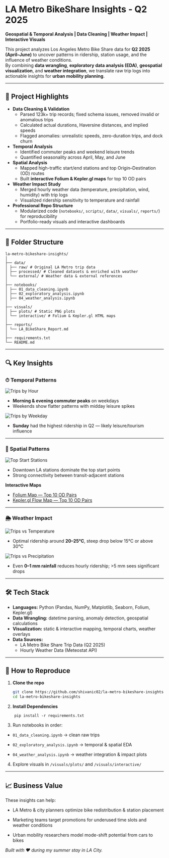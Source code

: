 # LA Metro BikeShare Insights - Q2 2025

**Geospatial & Temporal Analysis | Data Cleaning | Weather Impact | Interactive Visuals**

This project analyzes Los Angeles Metro Bike Share data for **Q2 2025 (April–June)** to uncover patterns in ridership, station usage, and the influence of weather conditions.  
By combining **data wrangling**, **exploratory data analysis (EDA)**, **geospatial visualization**, and **weather integration**, we translate raw trip logs into actionable insights for **urban mobility planning**.

---

## 📌 Project Highlights
- **Data Cleaning & Validation**  
  - Parsed 123k+ trip records; fixed schema issues, removed invalid or anomalous trips  
  - Calculated actual durations, Haversine distances, and implied speeds  
  - Flagged anomalies: unrealistic speeds, zero-duration trips, and dock churn
- **Temporal Analysis**  
  - Identified commuter peaks and weekend leisure trends  
  - Quantified seasonality across April, May, and June
- **Spatial Analysis**  
  - Mapped high-traffic start/end stations and top Origin–Destination (OD) routes  
  - Built **interactive Folium & Kepler.gl maps** for top 10 OD pairs
- **Weather Impact Study**  
  - Merged hourly weather data (temperature, precipitation, wind, humidity) with trip logs  
  - Visualized ridership sensitivity to temperature and rainfall
- **Professional Repo Structure**  
  - Modularized code (`notebooks/`, `scripts/`, `data/`, `visuals/`, `reports/`) for reproducibility  
  - Portfolio-ready visuals and interactive dashboards

---

## 📂 Folder Structure

```
la-metro-bikeshare-insights/
│
├── data/
│ ├── raw/ # Original LA Metro trip data
│ ├── processed/ # Cleaned datasets & enriched with weather
│ └── external/ # Weather data & external references
│
├── notebooks/
│ ├── 01_data_cleaning.ipynb
│ ├── 02_exploratory_analysis.ipynb
│ ├── 04_weather_analysis.ipynb
│
├── visuals/
│ ├── plots/ # Static PNG plots
│ └── interactive/ # Folium & Kepler.gl HTML maps
│
├── reports/
│ └── LA_BikeShare_Report.md
│
├── requirements.txt
└── README.md
```

---

## 🔍 Key Insights

### ⏱ Temporal Patterns
![Trips by Hour](visuals/plots/trips_by_hour_q2_2025.png)  
- **Morning & evening commuter peaks** on weekdays  
- Weekends show flatter patterns with midday leisure spikes  

![Trips by Weekday](visuals/plots/trips_by_weekday_q2_2025.png)  
- **Sunday** had the highest ridership in Q2 — likely leisure/tourism influence

---

### 📍 Spatial Patterns
![Top Start Stations](visuals/plots/top_start_stations_q2_2025.png)  
- Downtown LA stations dominate the top start points  
- Strong connectivity between transit-adjacent stations

**Interactive Maps**  
- [Folium Map — Top 10 OD Pairs](visuals/interactive/top10_od_pairs_map_q2_2025.html)  
- [Kepler.gl Flow Map — Top 10 OD Pairs](visuals/interactive/kepler_top10_od_pairs_q2_2025.html)

---

### 🌦 Weather Impact
![Trips vs Temperature](visuals/plots/trips_vs_temp_q2_2025.png)  
- Optimal ridership around **20–25°C**, steep drop below 15°C or above 30°C  

![Trips vs Precipitation](visuals/plots/trips_vs_precip_q2_2025.png)  
- Even **0–1 mm rainfall** reduces hourly ridership; >5 mm sees significant drops

---

## 🛠 Tech Stack
- **Languages:** Python (Pandas, NumPy, Matplotlib, Seaborn, Folium, Kepler.gl)  
- **Data Wrangling:** datetime parsing, anomaly detection, geospatial calculations  
- **Visualization:** static & interactive mapping, temporal charts, weather overlays  
- **Data Sources:**  
  - LA Metro Bike Share Trip Data (Q2 2025)  
  - Hourly Weather Data (Meteostat API)

---

## 🚀 How to Reproduce
1. **Clone the repo**  
   ```bash
   git clone https://github.com/shivanic02/la-metro-bikeshare-insights.git
   cd la-metro-bikeshare-insights
   ```
2. **Install Dependencies**
```
    pip install -r requirements.txt
```
3. Run notebooks in order:

  - ```01_data_cleaning.ipynb``` → clean raw trips

  - ```02_exploratory_analysis.ipynb``` → temporal & spatial EDA

  - ```04_weather_analysis.ipynb``` → weather integration & impact plots

4. Explore visuals in ```/visuals/plots/``` and ```/visuals/interactive/```

---

## 📈 Business Value

These insights can help:

  - LA Metro & city planners optimize bike redistribution & station placement

  - Marketing teams target promotions for underused time slots and weather conditions

  - Urban mobility researchers model mode-shift potential from cars to bikes

*Built with ❤️ during my summer stay in LA City.*




